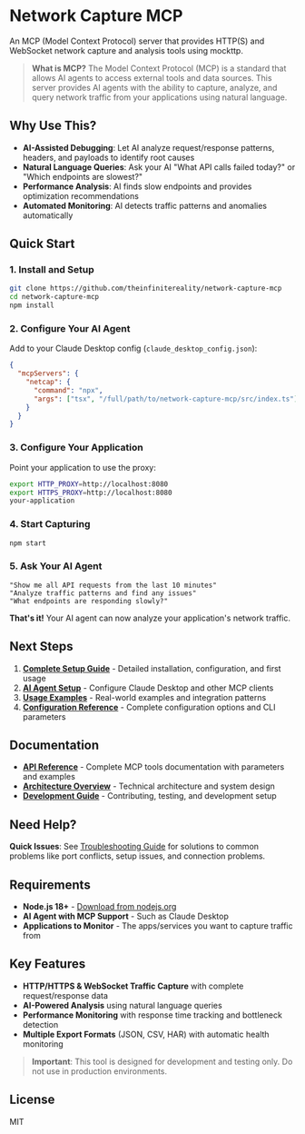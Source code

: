 # Network Capture MCP

An MCP (Model Context Protocol) server that provides HTTP(S) and WebSocket network capture and analysis tools using mockttp.

> **What is MCP?** The Model Context Protocol (MCP) is a standard that allows AI agents to access external tools and data sources. This server provides AI agents with the ability to capture, analyze, and query network traffic from your applications using natural language.

## Why Use This?

- **AI-Assisted Debugging**: Let AI analyze request/response patterns, headers, and payloads to identify root causes
- **Natural Language Queries**: Ask your AI "What API calls failed today?" or "Which endpoints are slowest?"
- **Performance Analysis**: AI finds slow endpoints and provides optimization recommendations
- **Automated Monitoring**: AI detects traffic patterns and anomalies automatically

## Quick Start

### 1. Install and Setup
```bash
git clone https://github.com/theinfinitereality/network-capture-mcp
cd network-capture-mcp
npm install
```

### 2. Configure Your AI Agent
Add to your Claude Desktop config (`claude_desktop_config.json`):
```json
{
  "mcpServers": {
    "netcap": {
      "command": "npx",
      "args": ["tsx", "/full/path/to/network-capture-mcp/src/index.ts"]
    }
  }
}
```

### 3. Configure Your Application
Point your application to use the proxy:
```bash
export HTTP_PROXY=http://localhost:8080
export HTTPS_PROXY=http://localhost:8080
your-application
```

### 4. Start Capturing
```bash
npm start
```

### 5. Ask Your AI Agent
```
"Show me all API requests from the last 10 minutes"
"Analyze traffic patterns and find any issues"
"What endpoints are responding slowly?"
```

**That's it!** Your AI agent can now analyze your application's network traffic.

## Next Steps

1. **[Complete Setup Guide](docs/getting-started.md)** - Detailed installation, configuration, and first usage
2. **[AI Agent Setup](docs/ai-agent-setup.md)** - Configure Claude Desktop and other MCP clients
3. **[Usage Examples](docs/examples.md)** - Real-world examples and integration patterns
4. **[Configuration Reference](docs/configuration.md)** - Complete configuration options and CLI parameters

## Documentation

- **[API Reference](docs/api-reference.md)** - Complete MCP tools documentation with parameters and examples
- **[Architecture Overview](docs/architecture.md)** - Technical architecture and system design
- **[Development Guide](docs/development.md)** - Contributing, testing, and development setup

## Need Help?

**Quick Issues**: See [Troubleshooting Guide](docs/troubleshooting.md) for solutions to common problems like port conflicts, setup issues, and connection problems.

## Requirements

- **Node.js 18+** - [Download from nodejs.org](https://nodejs.org/)
- **AI Agent with MCP Support** - Such as Claude Desktop
- **Applications to Monitor** - The apps/services you want to capture traffic from

## Key Features

- **HTTP/HTTPS & WebSocket Traffic Capture** with complete request/response data
- **AI-Powered Analysis** using natural language queries
- **Performance Monitoring** with response time tracking and bottleneck detection
- **Multiple Export Formats** (JSON, CSV, HAR) with automatic health monitoring

> **Important**: This tool is designed for development and testing only. Do not use in production environments.

## License

MIT


